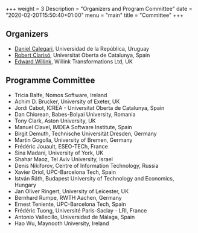 +++
weight = 3
Description = "Organizers and Program Committee"
date = "2020-02-20T15:50:40+01:00"
menu = "main"
title = "Committee"
+++

## Organizers

* [Daniel Calegari](https://www.fing.edu.uy/~dcalegar/), Universidad de la República, Uruguay
* [Robert Clarisó](http://w.uoc.edu/robert-clariso), Universitat Oberta de Catalunya, Spain
* [Edward Willink](http://www.willink.me.uk/), Willink Transformations Ltd, UK

## Programme Committee 

* Tricia Balfe, Nomos Software, Ireland
* Achim D. Brucker, University of Exeter, UK
* Jordi Cabot, ICREA - Universitat Oberta de Catalunya, Spain
* Dan Chiorean, Babes-Bolyai University, Romania
* Tony Clark, Aston University, UK
* Manuel Clavel, IMDEA Software Institute, Spain
* Birgit Demuth, Technische Universität Dresden, Germany
* Martin Gogolla, University of Bremen, Germany
* Frédéric Jouault, ESEO-TECh, France
* Sina Madani, University of York, UK
* Shahar Maoz, Tel Aviv University, Israel
* Denis Nikiforov, Centre of Information Technology, Russia
* Xavier Oriol, UPC-Barcelona Tech, Spain
* István Ráth, Budapest University of Technology and Economics, Hungary
* Jan Oliver Ringert, University of Leicester, UK
* Bernhard Rumpe, RWTH Aachen, Germany
* Ernest Teniente, UPC-Barcelona Tech, Spain
* Frédéric Tuong, Université Paris-Saclay - LRI, France
* Antonio Vallecillo, Universidad de Málaga, Spain
* Hao Wu, Maynooth University, Ireland